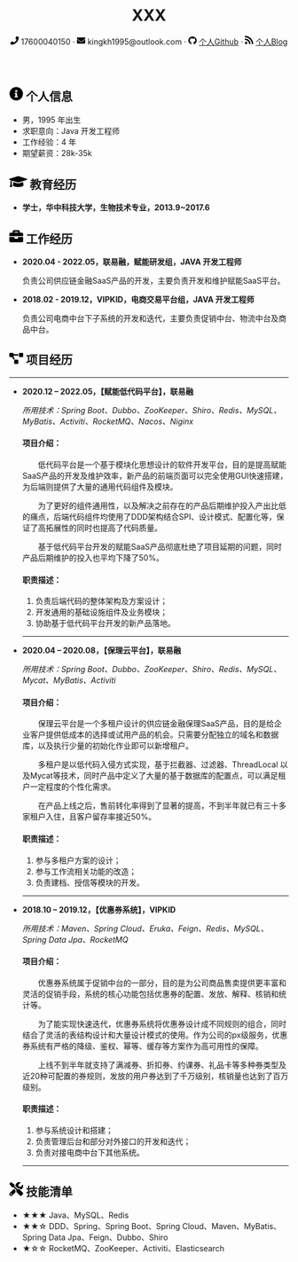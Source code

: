 <div style="text-align:center">
     <h1>XXX</h1>
     <div>
         <span>
             <img src="phone-solid.svg" width="15px">
             17600040150
         </span>
         ·
         <span>
             <img src="envelope-solid.svg" width="15px">
             kingkh1995@outlook.com
         </span>
         ·
         <span>
             <img src="github-brands.svg" width="15px">
             <a href="https://github.com/kingkh1995">个人Github</a>
         </span>
         ·
         <span>
             <img src="rss-solid.svg" width="15px">
             <a href="https://kingkh1995.github.io/blog/">个人Blog</a>
         </span>
     </div>
     <h3>&emsp;</h3>
 </div>

## <img src="info-circle-solid.svg" width="25px"> 个人信息

- 男，1995 年出生
- 求职意向：Java 开发工程师
- 工作经验：4 年
- 期望薪资：28k-35k

## <img src="graduation-cap-solid.svg" width="32px"> 教育经历

- **学士，华中科技大学，生物技术专业，2013.9~2017.6**

## <img src="briefcase-solid.svg" width="25px"> 工作经历

- **2020.04 - 2022.05，联易融，赋能研发组，JAVA 开发工程师**

  负责公司供应链金融SaaS产品的开发，主要负责开发和维护赋能SaaS平台。

- **2018.02 - 2019.12，VIPKID，电商交易平台组，JAVA 开发工程师**

  负责公司电商中台下子系统的开发和迭代，主要负责促销中台、物流中台及商品中台。

## <img src="project-diagram-solid.svg" width="25px"> 项目经历

  ***

- **2020.12 – 2022.05，【赋能低代码平台】，联易融**

  *所用技术：Spring Boot、Dubbo、ZooKeeper、Shiro、Redis、MySQL、MyBatis、Activiti、RocketMQ、Nacos、Niginx*

  #### **项目介绍：**
  &emsp;&emsp;低代码平台是一个基于模块化思想设计的软件开发平台，目的是提高赋能SaaS产品的开发及维护效率，新产品的前端页面可以完全使用GUI快速搭建，为后端则提供了大量的通用代码组件及模块。

  &emsp;&emsp;为了更好的组件通用性，以及解决之前存在的产品后期维护投入产出比低的痛点，后端代码组件均使用了DDD架构结合SPI、设计模式、配置化等，保证了高拓展性的同时也提高了代码质量。

  &emsp;&emsp;基于低代码平台开发的赋能SaaS产品彻底杜绝了项目延期的问题，同时产品后期维护的投入也平均下降了50%。

  #### **职责描述：**
  1. 负责后端代码的整体架构及方案设计；
  2. 开发通用的基础设施组件及业务模块；
  3. 协助基于低代码平台开发的新产品落地。

  ***

- **2020.04 – 2020.08，【保理云平台】，联易融**

  *所用技术：Spring Boot、Dubbo、ZooKeeper、Shiro、Redis、MySQL、Mycat、MyBatis、Activiti*

  #### **项目介绍：**
  &emsp;&emsp;保理云平台是一个多租户设计的供应链金融保理SaaS产品，目的是给企业客户提供低成本的选择或试用产品的机会。只需要分配独立的域名和数据库，以及执行少量的初始化作业即可以新增租户。

  &emsp;&emsp;多租户是以低代码入侵方式实现，基于拦截器、过滤器、ThreadLocal 以及Mycat等技术，同时产品中定义了大量的基于数据库的配置点，可以满足租户一定程度的个性化需求。

  &emsp;&emsp;在产品上线之后，售前转化率得到了显著的提高，不到半年就已有三十多家租户入住，且客户留存率接近50%。

  #### **职责描述：**
  1.	参与多租户方案的设计；
  2.	参与工作流相关功能的改造；
  3.	负责建档、授信等模块的开发。

  ***

- **2018.10 – 2019.12，【优惠券系统】，VIPKID**

  *所用技术：Maven、Spring Cloud、Eruka、Feign、Redis、MySQL、Spring Data Jpa、RocketMQ*

  #### **项目介绍：**
  
  &emsp;&emsp;优惠券系统属于促销中台的一部分，目的是为公司商品售卖提供更丰富和灵活的促销手段，系统的核心功能包括优惠券的配置、发放、解释、核销和统计等。
  
  &emsp;&emsp;为了能实现快速迭代，优惠券系统将优惠券设计成不同规则的组合，同时结合了灵活的表结构设计和大量设计模式的使用。作为公司的px级服务，优惠券系统有严格的降级、鉴权、幂等、缓存等方案作为高可用性的保障。

  &emsp;&emsp;上线不到半年就支持了满减券、折扣券、约课券、礼品卡等多种券类型及近20种可配置的券规则，发放的用户券达到了千万级别，核销量也达到了百万级别。

  #### **职责描述：**
  1. 参与系统设计和搭建；
  2. 负责管理后台和部分对外接口的开发和迭代；
  3. 负责对接电商中台下其他系统。

  ***

## <img src="tools-solid.svg" width="25px"> 技能清单
- ★★★ Java、MySQL、Redis
- ★★☆ DDD、Spring、Spring Boot、Spring Cloud、Maven、MyBatis、Spring Data Jpa、Feign、Dubbo、Shiro
- ★☆☆ RocketMQ、ZooKeeper、Activiti、Elasticsearch